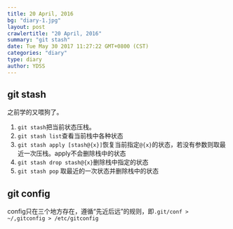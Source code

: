 ```yaml
---
title: 20 April, 2016
bg: "diary-1.jpg"
layout: post
crawlertitle: "20 April, 2016"
summary: "git stash"
date: Tue May 30 2017 11:27:22 GMT+0800 (CST)
categories: "diary"
type: diary
author: YDSS
---
```


## git stash

之前学的又喂狗了。

1. `git stash`把当前状态压栈。
2. `git stash list`查看当前栈中各种状态
3. `git stash apply [stash@{x}]`恢复当前指定`@{x}`的状态，若没有参数则取最近一次压栈。apply不会删除栈中的状态
4. `git stash drop stash@{x}`删除栈中指定的状态
5. `git stash pop` 取最近的一次状态并删除栈中的状态

## git config

config只在三个地方存在，遵循“先近后远”的规则，即`.git/conf > ~/,gitconfig > /etc/gitconfig`
